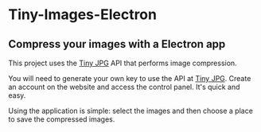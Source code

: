# Tiny-Images-Electron

## __Compress your images with a Electron app__

This project uses the [Tiny JPG](https://tiny.com/) API that performs image compression.

You will need to generate your own key to use the API at [Tiny JPG](https://tiny.com/).
Create an account on the website and access the control panel.
It's quick and easy.

Using the application is simple: select the images and then choose a place to save the compressed images.

